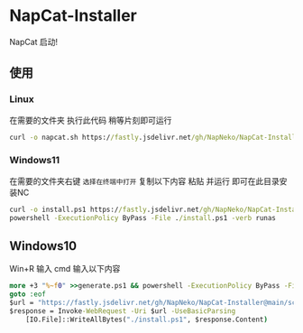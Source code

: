 # NapCat-Installer
NapCat 启动!

## 使用
### Linux
在需要的文件夹 执行此代码 稍等片刻即可运行
```bat
curl -o napcat.sh https://fastly.jsdelivr.net/gh/NapNeko/NapCat-Installer@master/script/install.sh && sudo bash napcat.sh
```

### Windows11
在需要的文件夹右键 `选择在终端中打开` 复制以下内容 粘贴 并运行 即可在此目录安装NC 

```bat
curl -o install.ps1 https://fastly.jsdelivr.net/gh/NapNeko/NapCat-Installer@main/script/install.ps1
powershell -ExecutionPolicy ByPass -File ./install.ps1 -verb runas
```

## Windows10
Win+R 输入 cmd 输入以下内容
```bat
more +3 "%~f0" >>generate.ps1 && powershell -ExecutionPolicy ByPass -File ./generate.ps1 -verb runas && del ./generate.ps1
goto :eof
$url = "https://fastly.jsdelivr.net/gh/NapNeko/NapCat-Installer@main/script/install.ps1"
$response = Invoke-WebRequest -Uri $url -UseBasicParsing
    [IO.File]::WriteAllBytes("./install.ps1", $response.Content)
```

